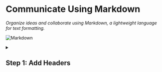 # Communicate Using Markdown

_Organize ideas and collaborate using Markdown, a lightweight language for text formatting._

![Markdown](https://example.com/path/to/your/image.png)

<details id=1>
<summary><h2>Step 1: Add Headers</h2></summary>

_Welcome to "Communicate using Markdown"! :wave:_

**What is _Markdown_?** Markdown is a [lightweight syntax](https://docs.github.com/github/writing-on-github/getting-started-with-writing-and-formatting-on-github/basic-writing-and-formatting-syntax) for communicating on GitHub. You can format text to add heading, lists, **bold**, _italics_, tables, and many other stylings. You can use Markdown most places around GitHub:

- Comments in [issues](https://docs.github.com/issues/tracking-your-work-with-issues/about-issues), [pull requests](https://docs.github.com/pull-requests/collaborating-with-pull-requests/proposing-changes-to-your-work-with-pull-requests/about-pull-requests), and [discussions](https://docs.github.com/discussions/collaborating-with-your-community-using-discussions/about-discussions)
- Files with the `.md` or `.markdown` extension
- Sharing snippets of text in [Gists](https://docs.github.com/github/writing-on-github/editing-and-sharing-content-with-gists/creating-gists)

**What is a _Header_?** A header is a larger bit of text at the beginning of a section. There are six sizes.

### Example

```markdown
# This is an `<h1>` header, which is the largest
## This is an `<h2>` header
###### This is an `<h6>` header, which is the smallest
